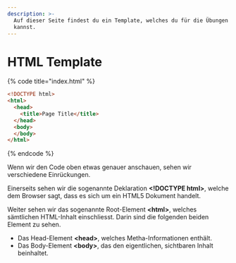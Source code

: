 ```yaml
---
description: >-
  Auf dieser Seite findest du ein Template, welches du für die Übungen benutzen
  kannst.
---
```


# HTML Template

{% code title="index.html" %}
```html
<!DOCTYPE html>
<html>
  <head>
    <title>Page Title</title>
  </head>
  <body>
  </body>
</html>
```
{% endcode %}

Wenn wir den Code oben etwas genauer anschauen, sehen wir verschiedene Einrückungen.

Einerseits sehen wir die sogenannte Deklaration **\<!DOCTYPE html>**, welche dem Browser sagt, dass es sich um ein HTML5 Dokument handelt.

Weiter sehen wir das sogenannte Root-Element  **\<html>**, welches sämtlichen HTML-Inhalt einschliesst. Darin sind die folgenden beiden Element zu sehen.

* Das Head-Element **\<head>**, welches Metha-Informationen enthält.
* Das Body-Element **\<body>**, das den eigentlichen, sichtbaren Inhalt beinhaltet.
